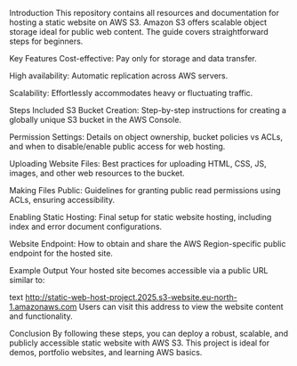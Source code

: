 Introduction
This repository contains all resources and documentation for hosting a static website on AWS S3. Amazon S3 offers scalable object storage ideal for public web content. The guide covers straightforward steps for beginners.

Key Features
Cost-effective: Pay only for storage and data transfer.

High availability: Automatic replication across AWS servers.

Scalability: Effortlessly accommodates heavy or fluctuating traffic.

Steps Included
S3 Bucket Creation: Step-by-step instructions for creating a globally unique S3 bucket in the AWS Console.

Permission Settings: Details on object ownership, bucket policies vs ACLs, and when to disable/enable public access for web hosting.

Uploading Website Files: Best practices for uploading HTML, CSS, JS, images, and other web resources to the bucket.

Making Files Public: Guidelines for granting public read permissions using ACLs, ensuring accessibility.

Enabling Static Hosting: Final setup for static website hosting, including index and error document configurations.

Website Endpoint: How to obtain and share the AWS Region-specific public endpoint for the hosted site.

Example Output
Your hosted site becomes accessible via a public URL similar to:

text
http://static-web-host-project.2025.s3-website.eu-north-1.amazonaws.com
Users can visit this address to view the website content and functionality.

Conclusion
By following these steps, you can deploy a robust, scalable, and publicly accessible static website with AWS S3. This project is ideal for demos, portfolio websites, and learning AWS basics.
